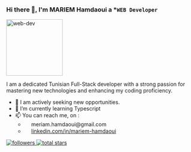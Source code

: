 <!--
**meriam-hamdaoui/meriam-hamdaoui** is a ✨ _special_ ✨ repository because its `README.md` (this file) appears on your GitHub profile.

Here are some ideas to get you started:

- 🔭 I’m currently working on ...
- 🌱 I’m currently learning ...
- 👯 I’m looking to collaborate on ...
- 🤔 I’m looking for help with ...
- 💬 Ask me about ...
- 📫 How to reach me: ...
- 😄 Pronouns: ...
- ⚡ Fun fact: ...
-->
### Hi there 👋, I'm MARIEM Hamdaoui a ***`WEB Developer`**

<img src="https://drive.google.com/file/d/1N-29znZ6SPEkZRb9gbWEIEHw81I9y0PM/view?usp=sharing" alt="web-dev" align="center" width="150" heigth="150"/>

<p>
 I am a dedicated Tunisian Full-Stack developer with a strong passion for mastering new technologies and enhancing my coding proficiency. 
  <ul>
    <li>🔭 I am actively seeking new opportunities.</li>
    <li>🌱 I’m currently learning Typescript</li>    
    <li>📫 You can reach me, on :<ul>
      <li><img height="15" width="15" src="https://cdn.simpleicons.org/Gmail" />  meriam.hamdaoui@gmail.com</li>
      <li><img height="15" width="15" src="https://cdn.simpleicons.org/LinkedIn" /> <a href="https://www.linkedin.com/in/mariem-hamdaoui-6186b273/" target="_blank">linkedin.com/in/mariem-hamdaoui</a> </li>
      </ul>
    </li>     
  </ul>
</p>

<p>
  <a href="https://github.com/meriam-hamdaoui?tab=followers">
      <img alt="followers" title="Follow me on Github" src="https://custom-icon-badges.demolab.com/github/followers/meriam-hamdaoui?color=236ad3&labelColor=1155ba&style=for-the-badge&logo=person-  add&label=Follow&logoColor=white"/>
  </a>
    <a href="https://github.com/meriam-hamdaoui?tab=repositories&sort=stargazers">
         <img alt="total stars" title="Total stars on GitHub" src="https://custom-icon-badges.demolab.com/github/stars/meriam-hamdaoui?color=55960c&style=for-the-badge&labelColor=488207&logo=star"/>
    </a>
</p>


